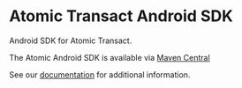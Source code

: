 # Atomic Transact Android SDK

Android SDK for Atomic Transact.

The Atomic Android SDK is available via [Maven Central](https://central.sonatype.com/artifact/financial.atomic/transact/versions)

See our [documentation](https://docs.atomicfi.com/reference/transact-sdk#libraries__android) for additional information.
